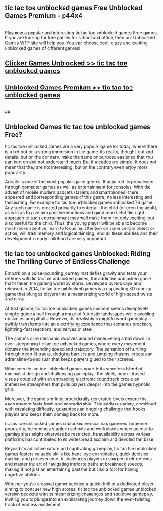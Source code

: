 ## tic tac toe unblocked games Free Unblocked Games Premium - p44x4 <br>
<br>
Play now a popular and interesting tic tac toe unblocked games Free games. If you are looking for free games for school and office, then our Unblocked Games WTF site will help you. You can choose cool, crazy and exciting unblocked games of different genres!


##  [Clicker Games Unblocked >> tic tac toe unblocked games](http://freeplayer.one?title=tic_tac_toe_unblocked_games&ref=05)

##  [Unblocked Games Premium >> tic tac toe unblocked games](http://freeplayer.one?title=tic_tac_toe_unblocked_games&ref=05)
  <br>
  ##



## Unblocked Games tic tac toe unblocked games Free?

tic tac toe unblocked games are a very popular game for today, where there is a bet not on a strong immersion in the game, its reality, thought-out and details, but on the contrary, make the game on purpose easier so that you can turn on and not understand much. But if arcades are simple, it does not mean that they are not interesting, but on the contrary even enjoy more popularity.

Arcade is one of the most popular game genres. It acquired its prevalence through computer games as well as entertainment for consoles. With the advent of mobile modern gadgets (tablets and smartphones) there appeared and corresponding games of this genre, no less interesting and fascinating. For example tic tac toe unblocked games unblocked 76 game. Any such game is created primarily to entertain the child (or even the adult), as well as to give him positive emotions and good mood. But the right approach to such entertainment may well make them not only exciting, but also useful for the child. Thus, the young player will be able to become much more attentive, learn to focus his attention on some certain object or action, will train memory and logical thinking. And all these abilities and their development in early childhood are very important.

##  tic tac toe unblocked games Unblocked: Riding the Thrilling Curve of Endless Challenge

Embark on a pulse-pounding journey that defies gravity and tests your reflexes with tic tac toe unblocked games, the addictive unblocked game that's taken the gaming world by storm. Developed by RobKayS and released in 2014, tic tac toe unblocked games is a captivating 3D running game that plunges players into a mesmerizing world of high-speed twists and turns.

At first glance, tic tac toe unblocked games concept seems deceptively simple: guide a ball through a maze of futuristic landscapes while avoiding obstacles and pitfalls. However, its devilishly straightforward gameplay swiftly transforms into an electrifying experience that demands precision, lightning-fast reactions, and nerves of steel.

The game's core mechanic revolves around maneuvering a ball down an ever-steepening tic tac toe unblocked games, where every movement dictates the impending speed and trajectory. The sensation of hurtling through neon-lit tracks, dodging barriers and jumping chasms, creates an adrenaline-fueled rush that keeps players glued to their screens.

What sets tic tac toe unblocked games apart is its seamless blend of minimalist design and challenging gameplay. The sleek, neon-infused visuals coupled with an entrancing electronic soundtrack create an immersive atmosphere that pulls players deeper into the games hypnotic grip.

Moreover, the game's infinite procedurally generated levels ensure that each attempt feels fresh and unpredictable. This endless variety, combined with escalating difficulty, guarantees an ongoing challenge that hooks players and keeps them coming back for more.

tic tac toe unblocked games unblocked version has garnered immense popularity, becoming a staple in schools and workplaces where access to gaming sites might otherwise be restricted. Its availability across various platforms has contributed to its widespread acclaim and devoted fan base.

Beyond its addictive nature and captivating gameplay, tic tac toe unblocked games fosters valuable skills like hand-eye coordination, quick decision-making, and perseverance. It challenges players to sharpen their reflexes and master the art of navigating intricate paths at breakneck speeds, making it not just an entertaining pastime but also a tool for honing cognitive abilities.

Whether you're a casual gamer seeking a quick thrill or a dedicated player aiming to conquer new high scores, tic tac toe unblocked games unblocked version beckons with its mesmerizing challenges and addictive gameplay, inviting you to plunge into an exhilarating journey down the ever-twisting track of endless excitement.